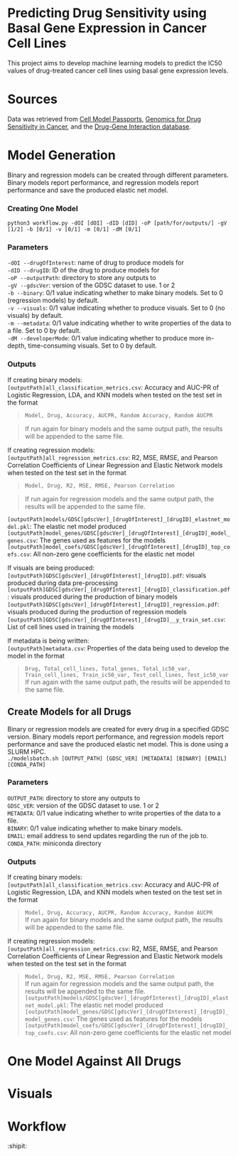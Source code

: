 # Predicting Drug Sensitivity using Basal Gene Expression in Cancer Cell Lines
This project aims to develop machine learning models to predict the IC50 values of drug-treated cancer cell lines using basal gene expression levels.

# Sources
Data was retrieved from [Cell Model Passports](https://cellmodelpassports.sanger.ac.uk/), [Genomics for Drug Sensitivity in Cancer](https://www.cancerrxgene.org/), and the [Drug-Gene Interaction database](https://dgidb.org/about/overview/introduction).

# Model Generation
Binary and regression models can be created through different parameters. Binary models report performance, and regression models report performance and save the produced elastic net model.
### Creating One Model
`python3 workflow.py -dOI [dOI] -dID [dID] -oP [path/for/outputs/] -gV [1/2] -b [0/1] -v [0/1] -m [0/1] -dM [0/1]`
### Parameters
`-dOI --drugOfInterest`: name of drug to produce models for  
`-dID --drugID`: ID of the drug to produce models for  
`-oP --outputPath`: directory to store any outputs to  
`-gV --gdscVer`: version of the GDSC dataset to use. 1 or 2  
`-b --binary`: 0/1 value indicating whether to make binary models. Set to 0 (regression models) by default.  
`-v --visuals`: 0/1 value indicating whether to produce visuals. Set to 0 (no visuals) by default.  
`-m --metadata`: 0/1 value indicating whether to write properties of the data to a file. Set to 0 by default.  
`-dM --developerMode`: 0/1 value indicating whether to produce more in-depth, time-consuming visuals. Set to 0 by default.  
### Outputs
If creating binary models:  
`[outputPath]all_classification_metrics.csv`: Accuracy and AUC-PR of Logistic Regression, LDA, and KNN models when tested on the test set in the format  
> `Model, Drug, Accuracy, AUCPR, Random Accuracy, Random AUCPR`

> If run again for binary models and the same output path, the results will be appended to the same file.

If creating regression models:  
`[outputPath]all_regression_metrics.csv`: R2, MSE, RMSE, and Pearson Correlation Coefficients of Linear Regression and Elastic Network models when tested on the test set in the format
> `Model, Drug, R2, MSE, RMSE, Pearson Correlation`

> If run again for regression models and the same output path, the results will be appended to the same file.

`[outputPath]models/GDSC[gdscVer]_[drugOfInterest]_[drugID]_elastnet_model.pkl`: The elastic net model produced  
`[outputPath]model_genes/GDSC[gdscVer]_[drugOfInterest]_[drugID]_model_genes.csv`: The genes used as features for the models  
`[outputPath]model_coefs/GDSC[gdscVer]_[drugOfInterest]_[drugID]_top_coefs.csv`: All non-zero gene coefficients for the elastic net model  

If visuals are being produced:  
`[outputPath]GDSC[gdscVer]_[drugOfInterest]_[drugID].pdf`: visuals produced during data pre-processing  
`[outputPath]GDSC[gdscVer]_[drugOfInterest]_[drugID]_classification.pdf`: visuals produced during the production of binary models  
`[outputPath]GDSC[gdscVer]_[drugOfInterest]_[drugID]_regression.pdf`: visuals produced during the production of regression models  
`[outputPath]GDSC[gdscVer]_[drugOfInterest]_[drugID]__y_train_set.csv`: List of cell lines used in training the models  

If metadata is being written:  
`[outputPath]metadata.csv`: Properties of the data being used to develop the model in the format  
> `Drug, Total_cell_lines, Total_genes, Total_ic50_var, Train_cell_lines, Train_ic50_var, Test_cell_lines, Test_ic50_var`  
> If run again with the same output path, the results will be appended to the same file.  

## Create Models for all Drugs
Binary or regression models are created for every drug in a specified GDSC version. Binary models report performance, and regression models report performance and save the produced elastic net model. This is done using a SLURM HPC.  
`./modelsbatch.sh [OUTPUT_PATH] [GDSC_VER] [METADATA] [BINARY] [EMAIL] [CONDA_PATH]`  

### Parameters  
`OUTPUT_PATH`: directory to store any outputs to  
`GDSC_VER`: version of the GDSC dataset to use. 1 or 2  
`METADATA`: 0/1 value indicating whether to write properties of the data to a file.  
`BINARY`: 0/1 value indicating whether to make binary models.  
`EMAIL`: email address to send updates regarding the run of the job to.  
`CONDA_PATH`: miniconda directory  

### Outputs
If creating binary models:  
`[outputPath]all_classification_metrics.csv`: Accuracy and AUC-PR of Logistic Regression, LDA, and KNN models when tested on the test set in the format  
> `Model, Drug, Accuracy, AUCPR, Random Accuracy, Random AUCPR`  
> If run again for binary models and the same output path, the results will be appended to the same file.

If creating regression models:  
`[outputPath]all_regression_metrics.csv`: R2, MSE, RMSE, and Pearson Correlation Coefficients of Linear Regression and Elastic Network models when tested on the test set in the format
> `Model, Drug, R2, MSE, RMSE, Pearson Correlation`\
> If run again for regression models and the same output path, the results will be appended to the same file.\
`[outputPath]models/GDSC[gdscVer]_[drugOfInterest]_[drugID]_elastnet_model.pkl`: The elastic net model produced  
`[outputPath]model_genes/GDSC[gdscVer]_[drugOfInterest]_[drugID]_model_genes.csv`: The genes used as features for the models  
`[outputPath]model_coefs/GDSC[gdscVer]_[drugOfInterest]_[drugID]_top_coefs.csv`: All non-zero gene coefficients for the elastic net model  

# One Model Against All Drugs

# Visuals

# Workflow


:shipit:
